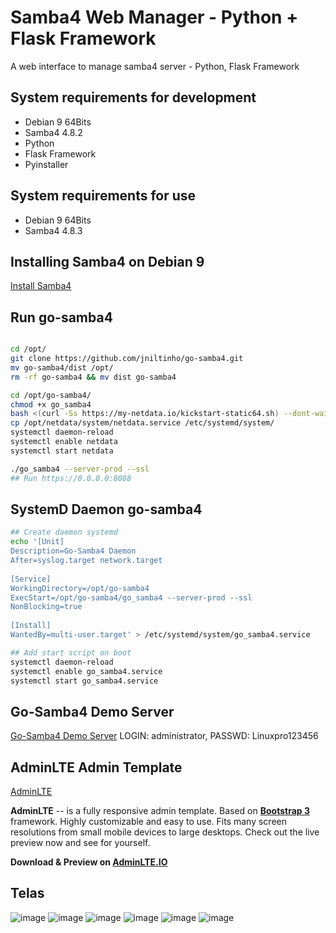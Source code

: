 # Samba4 Web Manager - Python + Flask Framework

A web interface to manage samba4 server - Python, Flask Framework

## System requirements for development

- Debian 9 64Bits
- Samba4 4.8.2
- Python
- Flask Framework
- Pyinstaller

## System requirements for use

- Debian 9 64Bits
- Samba4 4.8.3

## Installing Samba4 on Debian 9

[Install Samba4](https://github.com/jniltinho/go-samba4/tree/master/contribute)

## Run go-samba4

```bash

cd /opt/
git clone https://github.com/jniltinho/go-samba4.git
mv go-samba4/dist /opt/
rm -rf go-samba4 && mv dist go-samba4

cd /opt/go-samba4/
chmod +x go_samba4
bash <(curl -Ss https://my-netdata.io/kickstart-static64.sh) --dont-wait --dont-start-it
cp /opt/netdata/system/netdata.service /etc/systemd/system/
systemctl daemon-reload
systemctl enable netdata
systemctl start netdata

./go_samba4 --server-prod --ssl
## Run https://0.0.0.0:8088
```

## SystemD Daemon go-samba4

```bash
## Create daemon systemd
echo '[Unit]
Description=Go-Samba4 Daemon
After=syslog.target network.target
 
[Service]
WorkingDirectory=/opt/go-samba4
ExecStart=/opt/go-samba4/go_samba4 --server-prod --ssl
NonBlocking=true
 
[Install]
WantedBy=multi-user.target' > /etc/systemd/system/go_samba4.service

## Add start script on boot
systemctl daemon-reload
systemctl enable go_samba4.service
systemctl start go_samba4.service
```

## Go-Samba4 Demo Server

[Go-Samba4 Demo Server](https://go-samba4.linuxpro.com.br/) LOGIN: administrator, PASSWD: Linuxpro123456


## AdminLTE Admin Template

[AdminLTE](https://github.com/almasaeed2010/AdminLTE)

**AdminLTE** -- is a fully responsive admin template. Based on **[Bootstrap 3](https://github.com/twbs/bootstrap)** framework. Highly customizable and easy to use. Fits many screen resolutions from small mobile devices to large desktops. Check out the live preview now and see for yourself.

**Download & Preview on [AdminLTE.IO](https://adminlte.io)**

## Telas

![image](https://raw.github.com/jniltinho/go-samba4/master/screens/dashboard.png)
![image](https://raw.github.com/jniltinho/go-samba4/master/screens/login.png)
![image](https://raw.github.com/jniltinho/go-samba4/master/screens/users.png)
![image](https://raw.github.com/jniltinho/go-samba4/master/screens/grupos.png)
![image](https://raw.github.com/jniltinho/go-samba4/master/screens/add_user.png)
![image](https://raw.github.com/jniltinho/go-samba4/master/screens/add_group.png)
